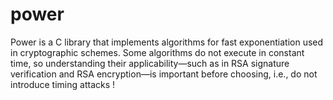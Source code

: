 # power
Power is a C library that implements algorithms for fast exponentiation used in cryptographic schemes. Some algorithms do not execute in constant time, so understanding their applicability—such as in RSA signature verification and RSA encryption—is important before choosing, i.e., do not introduce timing attacks ! 
